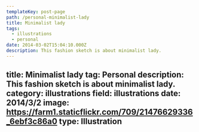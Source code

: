 ```yaml
---
templateKey: post-page
path: /personal-minimalist-lady
title: Minimalist lady
tags:
  - illustrations
  - personal
date: 2014-03-02T15:04:10.000Z
description: This fashion sketch is about minimalist lady.
---
```


title: Minimalist lady
tag: Personal
description: This fashion sketch is about minimalist lady.
category: illustrations
field: illustrations
date: 2014/3/2
image: https://farm1.staticflickr.com/709/21476629336_6ebf3c86a0
type: Illustration
---
